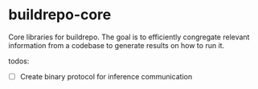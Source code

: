 # buildrepo-core
Core libraries for buildrepo.
The goal is to efficiently congregate relevant information from a codebase to generate results on how to run it.

todos:<br/>
- [ ] Create binary protocol for inference communication 
